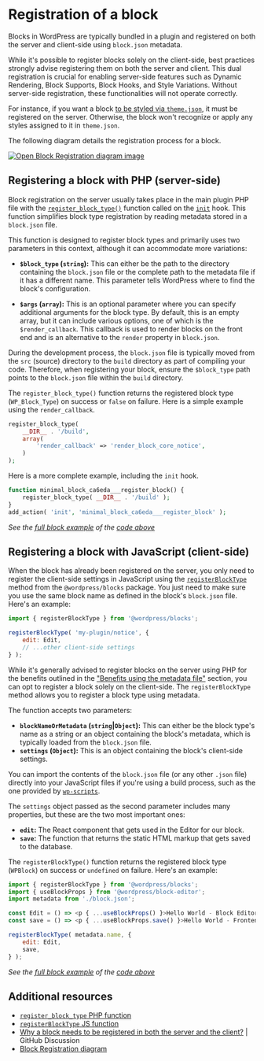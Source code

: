 # Registration of a block

Blocks in WordPress are typically bundled in a plugin and registered on both the server and client-side using `block.json` metadata.

While it's possible to register blocks solely on the client-side, best practices strongly advise registering them on both the server and client. This dual registration is crucial for enabling server-side features such as Dynamic Rendering, Block Supports, Block Hooks, and Style Variations. Without server-side registration, these functionalities will not operate correctly.

For instance, if you want a block [to be styled via `theme.json`](https://developer.wordpress.org/themes/global-settings-and-styles/settings/blocks/), it must be registered on the server. Otherwise, the block won't recognize or apply any styles assigned to it in `theme.json`.

The following diagram details the registration process for a block.

[![Open Block Registration diagram image](https://developer.wordpress.org/files/2023/11/block-registration-e1700493399839.png)](https://developer.wordpress.org/files/2023/11/block-registration-e1700493399839.png 'Open Block Registration diagram image')

## Registering a block with PHP (server-side)

Block registration on the server usually takes place in the main plugin PHP file with the [`register_block_type()`](https://developer.wordpress.org/reference/functions/register_block_type/) function called on the [`init`](https://developer.wordpress.org/reference/hooks/init/) hook. This function simplifies block type registration by reading metadata stored in a `block.json` file.

This function is designed to register block types and primarily uses two parameters in this context, although it can accommodate more variations:

-   **`$block_type` (`string`):** This can either be the path to the directory containing the `block.json` file or the complete path to the metadata file if it has a different name. This parameter tells WordPress where to find the block's configuration.

-   **`$args` (`array`):** This is an optional parameter where you can specify additional arguments for the block type. By default, this is an empty array, but it can include various options, one of which is the `$render_callback`. This callback is used to render blocks on the front end and is an alternative to the `render` property in `block.json`.

During the development process, the `block.json` file is typically moved from the `src` (source) directory to the `build` directory as part of compiling your code. Therefore, when registering your block, ensure the `$block_type` path points to the `block.json` file within the `build` directory.

The `register_block_type()` function returns the registered block type (`WP_Block_Type`) on success or `false` on failure. Here is a simple example using the `render_callback`.

```php
register_block_type(
	__DIR__ . '/build',
	array(
		'render_callback' => 'render_block_core_notice',
	)
);
```

Here is a more complete example, including the `init` hook.

```php
function minimal_block_ca6eda___register_block() {
	register_block_type( __DIR__ . '/build' );
}
add_action( 'init', 'minimal_block_ca6eda___register_block' );
```

_See the [full block example](https://github.com/WordPress/block-development-examples/tree/trunk/plugins/minimal-block-ca6eda) of the [code above](https://github.com/WordPress/block-development-examples/blob/trunk/plugins/minimal-block-ca6eda/index.php)_

## Registering a block with JavaScript (client-side)

When the block has already been registered on the server, you only need to register the client-side settings in JavaScript using the [`registerBlockType`](https://developer.wordpress.org/block-editor/reference-guides/packages/packages-blocks/#registerblocktype) method from the `@wordpress/blocks` package. You just need to make sure you use the same block name as defined in the block's `block.json` file. Here's an example:

```js
import { registerBlockType } from '@wordpress/blocks';

registerBlockType( 'my-plugin/notice', {
	edit: Edit,
	// ...other client-side settings
} );
```

While it's generally advised to register blocks on the server using PHP for the benefits outlined in the ["Benefits using the metadata file"](https://developer.wordpress.org/block-editor/reference-guides/block-api/block-metadata/#benefits-using-the-metadata-file) section, you can opt to register a block solely on the client-side. The `registerBlockType` method allows you to register a block type using metadata.

The function accepts two parameters:

-   **`blockNameOrMetadata` (`string`|`Object`):** This can either be the block type's name as a string or an object containing the block's metadata, which is typically loaded from the `block.json` file.
-   **`settings` (`Object`):** This is an object containing the block's client-side settings.

<div class="callout callout-tip">
	You can import the contents of the <code>block.json</code> file (or any other <code>.json</code> file) directly into your JavaScript files if you're using a build process, such as the one provided by <a href="https://developer.wordpress.org/block-editor/getting-started/devenv/get-started-with-wp-scripts/#the-build-process-with-wp-scripts"><code>wp-scripts</code></a>.
</div>

The `settings` object passed as the second parameter includes many properties, but these are the two most important ones:

-   **`edit`:** The React component that gets used in the Editor for our block.
-   **`save`:** The function that returns the static HTML markup that gets saved to the database.

The `registerBlockType()` function returns the registered block type (`WPBlock`) on success or `undefined` on failure. Here's an example:

```js
import { registerBlockType } from '@wordpress/blocks';
import { useBlockProps } from '@wordpress/block-editor';
import metadata from './block.json';

const Edit = () => <p { ...useBlockProps() }>Hello World - Block Editor</p>;
const save = () => <p { ...useBlockProps.save() }>Hello World - Frontend</p>;

registerBlockType( metadata.name, {
	edit: Edit,
	save,
} );
```

_See the [full block example](https://github.com/WordPress/block-development-examples/tree/trunk/plugins/minimal-block-ca6eda) of the [code above](https://github.com/WordPress/block-development-examples/blob/trunk/plugins/minimal-block-ca6eda/src/index.js)_

## Additional resources

-   [`register_block_type` PHP function](https://developer.wordpress.org/reference/functions/register_block_type/)
-   [`registerBlockType` JS function](https://developer.wordpress.org/block-editor/reference-guides/packages/packages-blocks/#registerblocktype)
-   [Why a block needs to be registered in both the server and the client?](https://github.com/WordPress/gutenberg/discussions/55884) | GitHub Discussion
-   [Block Registration diagram](https://excalidraw.com/#json=PUQu7jpvbKsUHYfpHWn7s,61QnhpZtjykp3s44lbUN_g)
